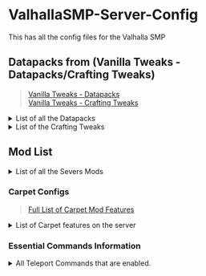 # ValhallaSMP-Server-Config
This has all the config files for the Valhalla SMP


## Datapacks from (Vanilla Tweaks - Datapacks/Crafting Tweaks)
>[Vanilla Tweaks - Datapacks](https://vanillatweaks.net/picker/datapacks/ "Datapacks")<br>
>[Vanilla Tweaks - Crafting Tweaks](https://vanillatweaks.net/picker/crafting-tweaks/ "Crafting Tweaks")
<details>
<summary>List of all the Datapacks</summary>
- AFK Display
	- Gray’s out the player's name if not moving for more than 5 minutes.
 
- Armor Statues
	- Adds a unique book that allows you to manipulate armor stands and item frames.
	- To obtain the book sign a book & quill Statues exactly like it is written here.
	- [ARMOR STAND BOOK TUTORIAL - Beginners guide](https://www.youtube.com/watch?v=nV9-_RacnoI)


- Coordinates HUD
	- Adds information above your Hotbar (XYZ Coordinates & 24Hr. Clock).
	- [Minecraft 1.14 Coordinates HUD Datapack (Vanilla Tweaks)](https://www.youtube.com/watch?v=LSJNVuKMVrY)

- Custom Nether Portals
	- Allows Crying Obsidian to be used as part of a nether portal.
	- [Custom Nether Portals | 1.15-1.18 Data Pack](https://www.youtube.com/watch?v=WfqUtUhI7qM)

- Double Shulker Shells
	- Shulkers drop two shells instead of one when killed.

- Durability Ping
	- Lets you know when your tool has 10% durability left.  
	- Type /trigger duraPing to configure it yourself.

- Fast Leaf Decay
	- Leaves decay at a much faster rate.

- Kill Empty Boats
	- Adds an admin command to destroy any boats without any player in them.

- Larger Phantoms
	- Phantoms grow larger the more days you do not sleep.

- More Mob Head
	- Adds a chance for a mob to drop its head when killed.

- Multiplayer Sleep
	- Allows a percentage of people to sleep in order for the night to pass.
	- This is set to 50% on the server.

- Nether Portal Coordinates
	- Adds a command to see where a nether portal needs to be in the overworld or nether to sync up to each other.
	- [Minecraft 1.14 : Easy Nether Portal Sync Data Pack (Vanilla Tweaks)](https://www.youtube.com/watch?v=_rRR-CBq1yM)

- Player Head Drops
	- Players drop their head when killed by another player.

- Real Time Clock
	- Adds a trigger command to see how long the server has been running in real time.

- Silence Mobs
	- Allows you to silence a mob by adding any of these names to it via nametag.
	- Silence me || silence me || silence_me

- Spawning Spheres
	- Allows you to view the spawnable areas around a point for potential spawning spaces.  
	- [Minecraft 1.14 Spawning Spheres (Vanilla Tweaks)](https://www.youtube.com/watch?v=eBHYbRoVzoE)
   
- Unlock All Recipes
	- Automatically unlocks all the recipes in-game.
</details>

<details>
<summary>List of the Crafting Tweaks</summary>

#### Back to Blocks:
![Back to Blocks](https://vanillatweaks.net/assets/resources/previews/craftingtweaks/1.18/back%20to%20blocks.png?v2)<br>
Allows you to create full blocks from stairs and slabs.

#### Double Slabs:
![Double Slabs](https://vanillatweaks.net/assets/resources/previews/craftingtweaks/1.18/double%20slabs.png?v2)<br>
Allows you to craft 2 slabs from a single block.

#### Dropper to Dispenser:
![Dropper to Dispenser](https://vanillatweaks.net/assets/resources/previews/craftingtweaks/1.18/dropper%20to%20dispenser.png?v2)<br>
Allows you to craft dispensers from droppers.

#### Rotten Flesh to Leather:
![Rotten Flesh to Leather](https://vanillatweaks.net/assets/resources/previews/craftingtweaks/1.18/rotten%20flesh%20to%20leather.png?v2)<br>
Allows you to smelt rotten flesh in a furnace or campfire to get leather.

#### Charcoal to Black Dye:
![Charcoal to Black Dye](https://vanillatweaks.net/assets/resources/previews/craftingtweaks/1.18/charcoal%20to%20black%20dye.png?v2)<br>
Allows you to turn charcoal into black dye.

#### Coal to Black Dye:
![Coal to Black Dye](https://vanillatweaks.net/assets/resources/previews/craftingtweaks/1.18/coal%20to%20black%20dye.png?v2)<br>
Allows you to turn coal into black dye.

#### Sandstone Dyeing:
![Sand Stone Dyeing](https://vanillatweaks.net/assets/resources/previews/craftingtweaks/1.18/sandstone%20dyeing.png?v2)<br>
Allows you to dye regular sandstone red to get red sandstone.

#### Universal Dyeing:
![Universal Dyeing](https://vanillatweaks.net/assets/resources/previews/craftingtweaks/1.18/universal%20dyeing.png?v2)<br>
Allows you to dye any block any color, not matter what color it already is. **(NOT INCLUDING WOOL OR CONCRETE)**

#### Straight to Shapeless
![Straight to Shapeless](https://vanillatweaks.net/assets/resources/previews/craftingtweaks/1.18/straight%20to%20shapeless.png?v2)<br>
Allows you to craft items like paper, bread, and shulker boxes in a 2x2 grid.

#### Blackstone Cobblestone:
![Blackstone Cobblestone](https://vanillatweaks.net/assets/resources/previews/craftingtweaks/1.18/blackstone%20cobblestone.png?v2)<br>
Allows you to craft any item that requires cobblestone using blackstone.

#### Powder to Glass:
![Powder to Glass](https://vanillatweaks.net/assets/resources/previews/craftingtweaks/1.18/powder%20to%20glass.png?v2)<br>
Allows you to smelt conctete powder into it's colored glass form.

#### More Trapdoors:
![More Trapdoors](https://vanillatweaks.net/assets/resources/previews/craftingtweaks/1.18/more%20trapdoors.png?v2)<br>
Trapdoors now craft into 12 instead of 3.

#### More Bark:
![More Bark](https://vanillatweaks.net/assets/resources/previews/craftingtweaks/1.18/more%20bark.png?v2)<br>
Bark blocks now craft into 4 instead of 3.

#### More Stairs:
![More Stairs](https://vanillatweaks.net/assets/resources/previews/craftingtweaks/1.18/more%20stairs.png?v2)<br>
Stairs now craft into 8 instead of 4.

#### More Bricks:
![More Bricks](https://vanillatweaks.net/assets/resources/previews/craftingtweaks/1.18/more%20bricks.png?v2)<br>
Bricks now craft into 4 instead of 1.

#### Charcoal to Black Dye:
![Charcoal to Black Dye](https://github.com/TeaLeaf115/ValhallaSMP-Server-Config/blob/main/Server%20configs/world/datapacks/sporeBlossomCraftingPNG.PNG)<br>
Allows you to turn charcoal into black dye.

#### Coal to Black Dye:
![Coal to Black Dye](https://vanillatweaks.net/assets/resources/previews/craftingtweaks/1.18/coal%20to%20black%20dye.png?v2)<br>
Allows you to turn coal into black dye.

#### Sandstone Dyeing:
![Sand Stone Dyeing](https://vanillatweaks.net/assets/resources/previews/craftingtweaks/1.18/sandstone%20dyeing.png?v2)<br>
Allows you to dye regular sandstone red to get red sandstone.

#### Universal Dyeing:
![Universal Dyeing](https://vanillatweaks.net/assets/resources/previews/craftingtweaks/1.18/universal%20dyeing.png?v2)<br>
Allows you to dye any block any color, not matter what color it already is. **(NOT INCLUDING WOOL OR CONCRETE)**

#### Straight to Shapeless
![Straight to Shapeless](https://vanillatweaks.net/assets/resources/previews/craftingtweaks/1.18/straight%20to%20shapeless.png?v2)<br>
Allows you to craft items like paper, bread, and shulker boxes in a 2x2 grid.

#### Blackstone Cobblestone:
![Blackstone Cobblestone](https://vanillatweaks.net/assets/resources/previews/craftingtweaks/1.18/blackstone%20cobblestone.png?v2)<br>
Allows you to craft any item that requires cobblestone using blackstone.

#### Powder to Glass:
![Powder to Glass](https://vanillatweaks.net/assets/resources/previews/craftingtweaks/1.18/powder%20to%20glass.png?v2)<br>
Allows you to smelt conctete powder into it's colored glass form.

</details>

## Mod List
<details>
<summary>List of all the Severs Mods</summary>

- Carpet
	- https://www.curseforge.com/minecraft/mc-mods/carpet<br>
	- https://github.com/gnembon/fabric-carpet/wiki<br>
	- https://www.youtube.com/watch?v=Lt-ooRGpLz4<br>
	- Check Below for more Information


-   Carpet Extra
	- https://www.curseforge.com/minecraft/mc-mods/carpet-extra/files
	- https://github.com/gnembon/carpet-extra
	- Check Below for more Information


- Couplings
	- https://www.curseforge.com/minecraft/mc-mods/couplings
	- Allows doors and stacked fencegates to open simltaniously.


-   Fabric API
	-   https://www.curseforge.com/minecraft/mc-mods/fabric-api


- Fast Furnace
	-   https://www.curseforge.com/minecraft/mc-mods/fast-furnace-for-fabric
	-   Makes furnaces more server-friendly.


-   Lithium
	-   https://www.curseforge.com/minecraft/mc-mods/lithium
	-   All around fixes Minecraft's systems.


-   Starlight
	-   [https://www.curseforge.com/minecraft/mc-mods/starlight](https://www.curseforge.com/minecraft/mc-mods/starlight)
	-   Reworks Minecraft's Lighting Engine.


-   Krypton
	-   [https://www.curseforge.com/minecraft/mc-mods/krypton](https://www.curseforge.com/minecraft/mc-mods/krypton)
	-   Optimizes Network Stacking


-   FerriteCore
	-   [https://www.curseforge.com/minecraft/mc-mods/ferritecore-fabric](https://www.curseforge.com/minecraft/mc-mods/ferritecore-fabric)
	-   [https://github.com/malte0811/FerriteCore/blob/main/summary.md](https://github.com/malte0811/FerriteCore/blob/main/summary.md)
	-   Reduces the memory usage needed.


- Servux
	- [https://www.curseforge.com/minecraft/mc-mods/servux](https://www.curseforge.com/minecraft/mc-mods/servux)
	- Provides extra support/features for some client-side mods when playing on a server.


- Essential Commands
	- [https://www.curseforge.com/minecraft/mc-mods/essential-commands](https://www.curseforge.com/minecraft/mc-mods/essential-commands)
	- [https://github.com/John-Paul-R/Essential-Commands/wiki](https://github.com/John-Paul-R/Essential-Commands/wiki)
	- Adds teleportation Commands (Check Below for more Information)
</details>

### Carpet Configs
>[Full List of Carpet Mod Features](https://github.com/gnembon/fabric-carpet/wiki)
<details>
<summary>List of Carpet features on the server</summary>
-   silverFishDropGravel
	-   When Silverfish come out of a block it drops gravel
	
-   combineXPOrbs
	-   XP orbs will now combine making them more lag efficient.
	
-   dispensersPlayRecords
	-   Dispensers can now interact with jukeboxes.
	
-   xpNoCooldown
	-   XP will now instantly be sucked up by the player.
	
-   ctrlQCraftingFix
	-   You can now use Ctrl q in the crafting table.
	
-   piglinsSpawningInBastions
	-   Piglins, Piglin Brutes, and Hoglins will now respawn in bastions.
	
-   spiderJockeysDropGapples
	-   Spider Jockeys will drop Enchanted Golden Apples 50% of the time they are killed.
	
-   betterBonemeal
	-   You can now bonemeal Sugarcane, cactus, and lilypads.
	
-   renewableBlackstone
	-   Basalt generators without soul soil underneath will generate blackstone instead.
	
-   renewableSponges
	-   Guardians when struck by lightning will turn into elder guardians.
	
-   chainStone
	-   Pistons can now drag chains like they are slime blocks.
	-   [Minecraft Ideas: Connecting Chain Blocks (Chainstone)](https://www.youtube.com/watch?v=8UB0w8pbJ1Q)
	
-   commandPlayer
	-   You can use the /player command to spawn in fake players to AFK at farms.
	
-   updateSuppressionCrashFix
	-   Fixed bugs caused by update suppressors.
	
-   reloadSuffocationFix
	-   Fixes a bug that leads you to suffocate upon logging in.
	
-   missingTools
	-   Pickaxes can now break glass faster.
	
-   emptyShulkerBoxStackAlways
	-   Empty shulker boxes can now stack on the ground.
	
-   lightningKillsDropsFix
	-   You now drop your items when killed by a lightning bolt.
	
-   accurateBlockPlacement
	-   Allows for better placement of blocks by the player.
	
-   movableBlockEntities
	-   Tile entities like Hoppers, Chests, Furnaces, Droppers, & Dispensers can now be pushed by pistons like in Bedrock Edition.
	
-   comparatorBetterItemFrames
	-   Comparators can now detect an item frame from any face of the block instead of right behind it.
	
-   huskSpawningInTemples
	-   Only husks spawn in Desert Temples.
	
-   shulkerSpawningInEndCities
	-   Shulkers can now respawn in end cities.
	
-   stackableShulkerBoxes
	-   Empty shulker boxes can now stack in the inventory.
	
-   leadFix
	-   Fixes a lead bug.
	
-   comparatorReadsClock
	-   Comparators can now read a clock in an item frame.
	
-   clericsFarmWarts
	-   Cleric Villagers now farm nether wart.
	
-   renewableDeepslate
	-   Cobble Generators below Y: 16 will generate cobbled deepslate instead.
	
-   autoCraftingDropper
	-   Droppers facing into crafting tables can now auto craft items.
	-   [Auto-Crafting Dropper [Minecraft 1.15/1.14 mod]](https://www.youtube.com/watch?v=bwnmFF6LYSo)
	
-   blazeMeal
	-   Blaze powder can now be used like bone meal to nether wart.
	
-   persistentParrots
	-   Parrots don’t fall off your shoulder until you take damage.
	
-   renewableSand
	-   Anvils dropped on cobblestone now form sand.
	
-   straySpawningInIgloos
	-   Only strays can spawn in Igloos.
	
-   optimizedTNT
	-   TNT is more server-friendly.
	
-   placementRotationFix
	-  	Fixed a bug about block placement.
	
-   lagFreeSpawning
	-   Makes spawning in the game a little less laggy.
	
-   creeperSpawningInJungleTemples
	-   Only creepers can spawn in Jungle temples.
</details>


### Essential Commands Information
<details>
<summary>All Teleport Commands that are enabled.</summary>

</details>
